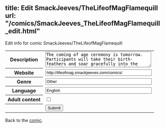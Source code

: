 title: Edit SmackJeeves/TheLifeofMagFlamequill
url: "/comics/SmackJeeves_TheLifeofMagFlamequill_edit.html"
---
Edit info for comic SmackJeeves/TheLifeofMagFlamequill

<form name="comic" action="http://gaepostmail.appspot.com/comic/" method="post">
<table class="comicinfo">
<tr>
<th>Description</th><td><textarea name="description" cols="40" rows="3">The coming of age ceremony is tomorrow. Participants will take their birth-feathers and soar gracefully into the sky, cheered on by their proud friends and relatives. But what if you're Mag Flamequill, the bird-woman with a fear of heights?</textarea></td>
</tr>
<tr>
<th>Website</th><td><input type="text" name="url" value="http://lifeofmag.smackjeeves.com/comics/" size="40"/></td>
</tr>
<tr>
<th>Genre</th><td><input type="text" name="genre" value="Other" size="40"/></td>
</tr>
<tr>
<th>Language</th><td><input type="text" name="language" value="English" size="40"/></td>
</tr>
<tr>
<th>Adult content</th><td><input type="checkbox" name="adult" value="adult" /></td>
</tr>
<tr>
<th></th><td>
<input type="hidden" name="comic" value="SmackJeeves_TheLifeofMagFlamequill" />
<input type="submit" name="submit" value="Submit" />
</td>
</tr>
</table>
</form>

Back to the [comic](SmackJeeves_TheLifeofMagFlamequill.html).

